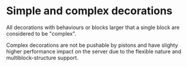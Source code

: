 # Simple and complex decorations

All decorations with behaviours or blocks larger that a single block are considered to be "complex".

Complex decorations are not be pushable by pistons and have slighty higher performance impact on the server due to the flexible nature and multiblock-structure support.
